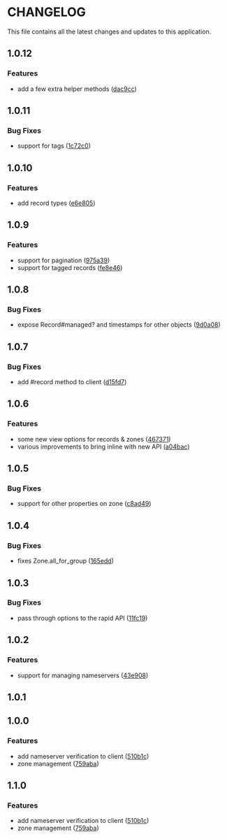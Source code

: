 # CHANGELOG

This file contains all the latest changes and updates to this application.

## 1.0.12

### Features

- add a few extra helper methods ([dac9cc](https://github.com/krystal/dennis-client/commit/dac9ccb7043c0998c4fe922d4cb83f96206cff45))

## 1.0.11

### Bug Fixes

- support for tags ([1c72c0](https://github.com/krystal/dennis-client/commit/1c72c01e5a952905ab51b1f68efa9b6c8a2df6fc))

## 1.0.10

### Features

- add record types ([e6e805](https://github.com/krystal/dennis-client/commit/e6e805c9fb2d9d73a40fd388d5d172cf51ef1e22))

## 1.0.9

### Features

- support for pagination ([975a39](https://github.com/krystal/dennis-client/commit/975a39ae60cb922cb629a00237a2f8020bfad449))
- support for tagged records ([fe8e46](https://github.com/krystal/dennis-client/commit/fe8e464696fa140bbdba33674c75186ad9c38836))

## 1.0.8

### Bug Fixes

- expose Record#managed? and timestamps for other objects ([9d0a08](https://github.com/krystal/dennis-client/commit/9d0a08ed9eabcd5360657b59507d0336a712ae93))

## 1.0.7

### Bug Fixes

- add #record method to client ([d15fd7](https://github.com/krystal/dennis-client/commit/d15fd7b6fae8a1cd74023b01969358ebe053ab15))

## 1.0.6

### Features

- some new view options for records & zones ([467371](https://github.com/krystal/dennis-client/commit/46737144591b18dba82d6054041324c3818c8372))
- various improvements to bring inline with new API ([a04bac](https://github.com/krystal/dennis-client/commit/a04bac1c9ad1ce2f04b38102693d5befc0c2b69b))

## 1.0.5

### Bug Fixes

- support for other properties on zone ([c8ad49](https://github.com/krystal/dennis-client/commit/c8ad4958c6bfff44c0a1adc5cfe591b921177f17))

## 1.0.4

### Bug Fixes

- fixes Zone.all_for_group ([165edd](https://github.com/krystal/dennis-client/commit/165eddaf8b77e19f9f38b71446445c75056af972))

## 1.0.3

### Bug Fixes

- pass through options to the rapid API ([11fc19](https://github.com/krystal/dennis-client/commit/11fc190cdec2ffb5e3a0a3b67eb14d6fca36d30b))

## 1.0.2

### Features

- support for managing nameservers ([43e908](https://github.com/krystal/dennis-client/commit/43e908545a5f67768c14c16a0cdfa154b6cfd64a))

## 1.0.1

## 1.0.0

### Features

- add nameserver verification to client ([510b1c](https://github.com/krystal/dennis-client/commit/510b1ccc8d8bf6c21107ccafaba86e28bd8b7740))
- zone management ([759aba](https://github.com/krystal/dennis-client/commit/759abae5b045ea4513c714af22a14e959acdb9c8))

## 1.1.0

### Features

- add nameserver verification to client ([510b1c](https://github.com/krystal/dennis-client/commit/510b1ccc8d8bf6c21107ccafaba86e28bd8b7740))
- zone management ([759aba](https://github.com/krystal/dennis-client/commit/759abae5b045ea4513c714af22a14e959acdb9c8))
